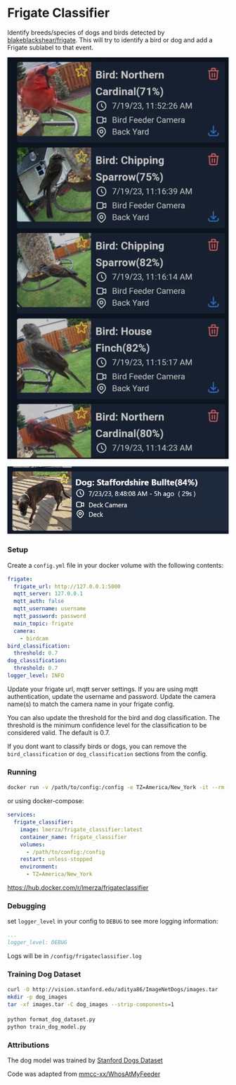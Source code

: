 # Frigate Classifier

Identify breeds/species of dogs and birds detected by [blakeblackshear/frigate](https://github.com/blakeblackshear/frigate). This will try to identify a bird or dog and add a Frigate sublabel to that event.

![Bird Classification](bird_example.png)

![Dog Classification](dog_example.jpg)

### Setup

Create a `config.yml` file in your docker volume with the following contents:

```yml
frigate:
  frigate_url: http://127.0.0.1:5000
  mqtt_server: 127.0.0.1
  mqtt_auth: false
  mqtt_username: username
  mqtt_password: password
  main_topic: frigate
  camera:
    - birdcam
bird_classification:
  threshold: 0.7
dog_classification:
  threshold: 0.7
logger_level: INFO
```

Update your frigate url, mqtt server settings. If you are using mqtt authentication, update the username and password. Update the camera name(s) to match the camera name in your frigate config.

You can also update the threshold for the bird and dog classification. The threshold is the minimum confidence level for the classification to be considered valid. The default is 0.7.

If you dont want to classify birds or dogs, you can remove the `bird_classification` or `dog_classification` sections from the config.

### Running

```bash
docker run -v /path/to/config:/config -e TZ=America/New_York -it --rm --name frigate_classifier lmerza/frigate_classifier:latest
```

or using docker-compose:

```yml
services:
  frigate_classifier:
    image: lmerza/frigate_classifier:latest
    container_name: frigate_classifier
    volumes:
      - /path/to/config:/config
    restart: unless-stopped
    environment:
      - TZ=America/New_York
```

https://hub.docker.com/r/lmerza/frigateclassifier

### Debugging

set `logger_level` in your config to `DEBUG` to see more logging information:

```yml
...
logger_level: DEBUG
```

Logs will be in `/config/frigateclassifier.log`

### Training Dog Dataset

```bash
curl -O http://vision.stanford.edu/aditya86/ImageNetDogs/images.tar
mkdir -p dog_images
tar -xf images.tar -C dog_images --strip-components=1

python format_dog_dataset.py
python train_dog_model.py
```

### Attributions

The dog model was trained by [Stanford Dogs Dataset](http://vision.stanford.edu/aditya86/ImageNetDogs/)

Code was adapted from [mmcc-xx/WhosAtMyFeeder](https://github.com/mmcc-xx/WhosAtMyFeeder)
